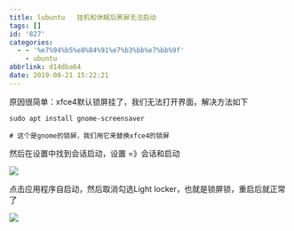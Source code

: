 ```yaml
---
title: lubuntu   挂机和休眠后黑屏无法启动
tags: []
id: '827'
categories:
  - - '%e7%94%b5%e8%84%91%e7%b3%bb%e7%bb%9f'
    - ubuntu
abbrlink: d14dba64
date: 2019-08-21 15:22:21
---
```


原因很简单：xfce4默认锁屏挂了，我们无法打开界面，解决方法如下

```
sudo apt install gnome-screensaver

# 这个是gnome的锁屏，我们用它来替换xfce4的锁屏
```

然后在设置中找到会话启动，设置 =》会话和启动

![](https://post.332b.com/wp-content/uploads/2019/08/2019-08-21_15-16.png)

点击应用程序自启动，然后取消勾选Light locker，也就是锁屏锁，重启后就正常了

![](https://post.332b.com/wp-content/uploads/2019/08/2019-08-21_15-20.png)